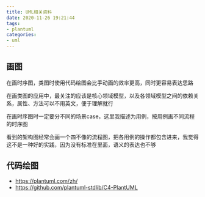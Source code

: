```yaml
---
title: UML相关资料
date: 2020-11-26 19:21:44
tags:
- plantuml
categories:
- uml
---
```


## 画图
在画时序图，类图时使用代码绘图会比手动画的效率更高，同时更容易表达思路

在画类图的应用中，最关注的应该是核心领域模型，以及各领域模型之间的依赖关系，属性、方法可以不用英文，便于理解就行

在画时序图时一定要分不同的场景case，这里我描述为用例，按用例画不同流程的时序图

看到的架构图经常会画一个四不像的流程图，把各用例的操作都包含进来，我觉得这不是一种好的实践，因为没有标准在里面，语义的表达也不够

## 代码绘图
- https://plantuml.com/zh/
- https://github.com/plantuml-stdlib/C4-PlantUML

